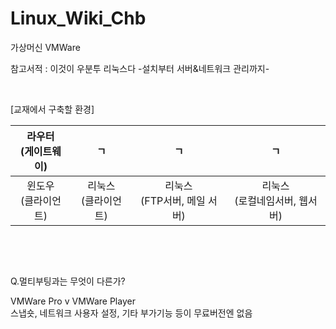 # Linux_Wiki_Chb

가상머신 VMWare

참고서적 : 이것이 우분투 리눅스다 -설치부터 서버&네트워크 관리까지-

 
&nbsp;
 


[교재에서 구축할 환경]


|라우터<br>(게이트웨이)|ㄱ|ㄱ|ㄱ|
|:--:|:--:|:--:|:--:|
|윈도우<br>(클라이언트)|리눅스<br>(클라이언트)|리눅스<br>(FTP서버, 메일 서버)|리눅스<br>(로컬네임서버, 웹서버)|


 
&nbsp;
 
 
&nbsp;
 


Q.멀티부팅과는 무엇이 다른가?

VMWare Pro v VMWare Player  
스냅숏, 네트워크 사용자 설정, 기타 부가기능 등이 무료버전엔 없음